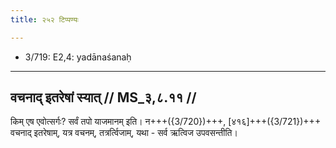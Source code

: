 ```yaml
---
title: २५२ टिप्पण्यः

---
```

- 3/719: E2,4: yadānaśanaḥ

____________________________________________


## वचनाद् इतरेषां स्यात् // MS_३,८.११ //

किम् एष एवोत्सर्गः? सर्वं तपो याजमानम् इति। न+++({3/720})+++, [४१६]+++({3/721})+++ वचनाद् इतरेषाम्, यत्र वचनम्, तत्रर्त्विजाम्, यथा - सर्व ऋत्विज उपवसन्तीति।
